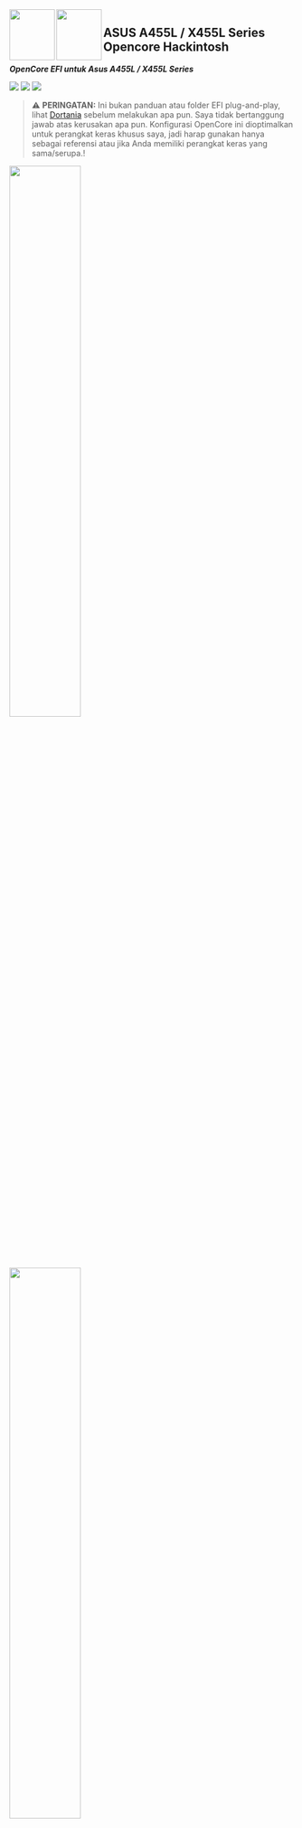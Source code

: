 <img align="left" width="80" height="90" src="https://user-images.githubusercontent.com/89202419/166133932-f82c08c0-5470-4135-afee-6e23591a8344.png#gh-light-mode-only">

<img align="left" width="80" height="90" src="https://user-images.githubusercontent.com/89202419/166133471-6976f2b1-1b2c-4263-924d-e10991507e30.png#gh-dark-mode-only">

## ASUS A455L / X455L Series  Opencore Hackintosh

***OpenCore EFI untuk Asus A455L / X455L Series*** 





[![](https://img.shields.io/badge/Reposity-JaemanPratama-informational?style=flat&logo=apple&logoColor=white&color=9debeb)](https://github.com/JaemanPratama)
[![](https://img.shields.io/badge/Telegram-HackintoshLover-informational?style=flat&logo=telegram&logoColor=white&color=5fb659)](https://t.me/HackintoshLover)
[![](https://img.shields.io/badge/Facebook-HackintoshIndonesia-informational?style=flat&logo=facebook&logoColor=white&color=3a4dc9)](https://www.facebook.com/groups/hackintosh.indonesia)


> :warning: **PERINGATAN:**
Ini bukan panduan atau folder EFI plug-and-play, lihat [Dortania](https://dortania.github.io/getting-started/) sebelum melakukan apa pun. Saya tidak bertanggung jawab atas kerusakan apa pun. Konfigurasi OpenCore ini dioptimalkan untuk perangkat keras khusus saya, jadi harap gunakan hanya sebagai referensi atau jika Anda memiliki perangkat keras yang sama/serupa.!

<img src="https://user-images.githubusercontent.com/89202419/166002855-8d96a3a2-bc06-4173-80f5-3c17eadb5c23.png#gh-light-mode-only" width="50%" height="50%">

<img src="https://user-images.githubusercontent.com/89202419/166133645-eeff932b-2be4-4542-a322-989122b623b4.png#gh-dark-mode-only" width="50%" height="50%">


```
Jika Anda memilih untuk menggunakan EFI ini, berarti Anda setuju untuk mengambil risiko menggunakan EFI ini
EFI ini bisa saja tidak stabil di laptop anda
Saya tidak bertanggung jawab atas kerugian yang disebabkan oleh penggunaan EFI ini
GUNAKAN DENGAN RISIKO ANDA SENDIRI !
```




## :white_check_mark: Versi MacOS yang telah berhasil dijalankan:

- [x] Sierra (Tested, Opencore, Olarila, Installer) 
- `Tidak Direkomendasikan`
  - Wifi harus dipasang di S/L/E (system/library/extension), sleep terkadang gagal
- [x] High Sierra (Tested, Opencore, Olarila Installer) 
- `Tidak Direkomendasikan`
  - Wifi harus dipasang di S/L/E (system/library/extension), sleep terkadang gagal
- [x] Mojave (Tested, Opencore, Online Installer)
- `Direkomendasikan`
- [x] Catalina (Tested, Opencore, Online Installer)
- `Direkomendasikan`
- [x] Bigsur (Tested, Opencore, Online Installer)
- `Direkomendasikan`
  - Bagi Pengguna wifi atheros bar menu wifi hanya menunjukkan  sinyal wifi lemah
- [x] Monterey (Tested, Opencore, Olarila Installer) 
- `Tidak Direkomendasikan`
  - Bagi Pengguna wifi atheros, wifi/bluetooth tidak berjalan ( EOL )
  
<img align="left" height=100 src="https://github.com/JaemanPratama/Hackintosh-Asus-A455LA-X455LA-Broadwell-SERIES/blob/main/ACPI/Image/homepage.png"> 


## 📖 Panduan Singkat Instalasi :

__BIOS Settings__ :

- Disable Secure Boot
- Enable CFG Lock
- Disable Launch CSM
- DVMT Pre-Allocation 32M
- XHCI Pre-Boot Mode Smart Auto / Enabled
- SATA Mode AHCI
- Intel Virtualization Enable
- VT-d Enable

__OpenCore config__ :

- Ikuti petunjuk ini untuk mengonfigurasi OpenCore Anda: https://dortania.github.io/OpenCore-Install-Guide/  
- ACPI Hotpatch: https://github.com/daliansky/OC-little  
- Audio layout ID: 21 / 28

__Install MacOS__ :

- Buat USB yang dapat di-boot: https://dortania.github.io/OpenCore-Install-Guide/installer-guide/  
- Jika Anda memiliki masalah dalam menginstal Catalina atau yang lebih baru. Instal Mojave kemudian Anda dapat memperbarui ke versi yang lebih baru.
- Tidak perlu menginstal ekstensi kext ke macOS tambahan. Semua driver akan dimuat secara otomatis.
- Setelah menginstal, pasang EFI USB dan salin ini ke EFI HDD Anda.
- Mengubah nomor seri dan hal-hal lain. Anda dapat menemukan tutorial dari [sini.](https://dortania.github.io/OpenCore-Install-Guide/config-laptop.plist/broadwell.html#platforminfo)

## Keyboard Function:
 - Ctrl Kiri + Pause Break: keluarkan drive Optik
 - Ctrl Kanan + Pause Break: Membuka Menu Sleep, Restart, Shutdown
 - Fn + F1: Sleep
 - Fn + F2: Mematikan Wifi Hanya Bekerja di Bigsur Setelah Menginstall AsusSmc Daemon dan AsusSMC.kext
 - Fn + F3: Tidak Bekerja
 - Fn + F4: Tidak Bekerja
 - Fn + F5: Mengurangi Kecerahan
 - Fn + F6: Menambahkan Kecerahan
 - Fn + F7: Mematikan Layar
 - Fn + F8: Jangan Disentuh !! karena Hanya Menghasilkan Reboot (Bug)
 - Fn + F9: Mematikan Touchpad (hanya Bekerja Memakai AsusNBFnKeys.kext)
 - Fn + F10: Mute
 - Fn + F11: Volume Turun
 - Fn + F12: Volume Naik
 - Fn + Panah Atas: Mengaktifkan kontrol yang lebih baik untuk tingkat kecerahan/volume yang lebih kecil dalam mode tombol Fn
 - Fn + arrow Bawah: Putar/Jeda
 - Fn + arrow kiri: Media Sebelumnya
 - Fn + arrow right: Media Selanjutnya
 - konteks Kanan: Membuka Menu Kontekstual
 - Print Screen: Pintasan tangkapan layar 
 - Delete scr lk : Pintasan Tombol Hapus
 
### Cara Mengaktifkan / Mengonfigurasi Gerakan Multi-Touch di **ELAN v4, FOCALTECH dan SYNAPTICS**

<img align="left" src="https://ubuntuhandbook.org/wp-content/uploads/2021/06/touchegg-icon-1-250x250.png" >


Tutorial sederhana ini menunjukkan cara mengaktifkan & mengkonfigurasi gerakan multi-sentuh di  **ELAN v4, FOCALTECH dan SYNAPTICS** menggunakan kext Appleps2smarttouchpad.kext yang berasal dari [EMlyDinEsH](https://osxlatitude.com/forums/topic/1948-elan-focaltech-and-synaptics-smart-touchpad-driver/)

Bagi mereka yang menjalankan hackintosh di laptop atau PC dengan touchpad internal / eksternal (yang kompatibel), gerakan multi-jari memungkinkan pengguna dengan lebih banyak tindakan untuk mengontrol sistem Anda.

Jika Anda pernah menggunakan MacBook (atau jika Anda memiliki laptop Windows 10 dengan touchpad yang kompatibel), Anda tahu betapa menyenangkan dan bermanfaatnya gerakan trackpad untuk mengubah desktop, menampilkan semua jendela yang terbuka, dan mencubit untuk memperbesar.

Sayangnya gerakan ini hanya mengemulasi beberapa gerakan dengan mengirimkan sistem dengan pintasan keyboard yang sesuai. Misalnya, setelah kext mendeteksi gesekan tiga jari ke kiri, ia akan memasukkan kontrol + kiri untuk beralih ruang kerja. Ini berfungsi dengan baik tetapi sedikit kikuk (Anda tidak dapat memindahkan ruang kerja setengah jalan untuk melihat apa yang ada di yang lain misalnya)

### Catatan :

- Diuji pada MacOS Big Sur 
- Hanya Bekerja Pada ELAN v4, FOCALTECH dan SYNAPTICS
- Pembaruan terakhir Versi Kext 10 - 12 - 2016

### instruksi :

- Unduh file zip yang ada di [sini](https://osxlatitude.com/forums/topic/1948-elan-focaltech-and-synaptics-smart-touchpad-driver/) dan ekstrak ke folder :
  * Bagi yang menggunakan bootloader Clover `EFI > Clover > Kexts > Other` 
  * Bagi yang menggunakan bootloader Opencore `EFI > OC > Kexts`
- reboot sistem Anda
- Tambahkan gerakan Anda sendiri atau  pilih  Impor dari menu Gerakan untuk menggunakan konfigurasi saya yang ditemukan di  file ConfigGesure di bawah ini.
  * Jika memilih untuk impor  dari menu Gerakan saya replace file info.plist ke `ApplePS2SmartTouchPad.kext > Contents`

### Mengonfigurasi Gerakan :
- hanya berfungsi menggunakan konfigurasi saya
<img src ="https://github.com/JaemanPratama/Kext-Elan-ETD0108-PS-2-Interface-Trackpad/blob/main/IMG/IMG%201.png"/>
<img src ="https://github.com/JaemanPratama/Kext-Elan-ETD0108-PS-2-Interface-Trackpad/blob/main/IMG/IMG%202.png"/>
<img src ="https://github.com/JaemanPratama/Kext-Elan-ETD0108-PS-2-Interface-Trackpad/blob/main/IMG/IMG%203.png"/>
<img src ="https://github.com/JaemanPratama/Kext-Elan-ETD0108-PS-2-Interface-Trackpad/blob/main/IMG/IMG%204.png"/>
<img src ="https://github.com/JaemanPratama/Kext-Elan-ETD0108-PS-2-Interface-Trackpad/blob/main/IMG/IMG%205.png"/>
<img src ="https://github.com/JaemanPratama/Kext-Elan-ETD0108-PS-2-Interface-Trackpad/blob/main/IMG/IMG%206.png"/>
<img src ="https://github.com/JaemanPratama/Kext-Elan-ETD0108-PS-2-Interface-Trackpad/blob/main/IMG/IMG%208.png"/>
<img src ="https://github.com/JaemanPratama/Kext-Elan-ETD0108-PS-2-Interface-Trackpad/blob/main/IMG/IMG%209.png"/>
<img src ="https://github.com/JaemanPratama/Kext-Elan-ETD0108-PS-2-Interface-Trackpad/blob/main/IMG/IMG%2010.png"/>

Gesture             |  Action
:-------------------------:|:-------------------------:
Klik | Tekan dengan satu jari sampai merasakan bunyi klik
Klik dan tahan | Tekan dan tahan dengan satu jari
Drag and Drop | Klik dan tahan item, lalu geser jari Anda melintasi trackpad untuk memindahkannya
Gulir dua jari | Gulir ke atas atau ke bawah ke kiri atau ke kekanan
Geser ke atas dengan tiga jari | Membuka Mission Control
Geser ke bawah dengan tiga jari | Membuka APP EXPOSE
Geser ke kiri atau kanan dengan tiga jari | berpindah antara desktop dan aplikasi layar penuh
Klik atau ketuk dengan dua jari | klik kanan
Gesek ke kiri dari tepi kanan dengan dua jari | menampilkan Pusat Pemberitahuan
buka 4 jari | menampilkan Desktop
Jepit 5 jari | Membuka Launchpad
klik 3 jari | Membuka Pencarian Cerdas


https://user-images.githubusercontent.com/89202419/177010661-e0dc61bd-dd57-4b7f-9ba8-63436535a873.mp4

### Masalah Tidur

Nonaktifkan Hibernasi: Hibernasi (tangguhkan ke disk atau S4 tidur) tidak didukung di hackintosh. itu bisa menyebabkan masalah jika Anda tidak menonaktifkannya.

```sh

$ sudo pmset -a hibernatemode 0

$ sudo rm /var/vm/sleepimage

$ sudo mkdir /var/vm/sleepimage

$ sudo pmset -a standby 0

$ sudo pmset -a autopoweroff 0


```

### Mengaktifkan Trim

Jika Anda telah Menginstal MacOS di SSD, Aktifkan TRIM menggunakan perintah berikut:

```sh

$ sudo trimforce enable

```
<details>
<summary>Contoh Trim Yang Sudah Diaktifkan</summary>
<p align="center">

<img src="https://user-images.githubusercontent.com/89202419/175971152-a19c8c41-6355-4552-8671-9259db029a16.png">
</p>
</details>


### Mengaktifkan macOS HiDPI

Skrip ini dapat mensimulasikan macOS HiDPI pada layar non-retina, dan memiliki Skala "Asli" di Preferensi Sistem.
Beberapa perangkat memiliki masalah bangun, opsi kedua skrip dapat membantu, itu menyuntikkan EDID yang ditambal, tetapi masalah lain mungkin ada di sini.
Penskalaan logo mungkin tidak terselesaikan, karena resolusi yang lebih tinggi dipalsukan.

<p align="center">
<img height="450" width="700" src="https://user-images.githubusercontent.com/89202419/175971707-bcdd59ee-c769-4495-bd9c-d4f6d745de49.png">
</p>

```
PERINGATAN: Coba ini dengan risiko Anda sendiri.
ini dapat memberikan beban yang lebih besar pada kartu grafis Anda !
```

### Penggunaan
Download dan gunakan Alat Ini :
```
https://github.com/usr-sse2/RDM/releases/tag/2.5.0
```

<details>
<summary>Spoiler</summary>
<p align="center">

<img width="550" height="600" src="https://user-images.githubusercontent.com/89202419/175967801-e5c93181-a086-4e32-8abc-773192180218.png">
</p>
</details>




### Mengaktifkan audio and iGPU
Tanpa patch audio dan video, sistem tidak memiliki suara dan ukuran gpu mem hanya 4MB.

<img src="https://www.tonymacx86.com/data/attachments/237/237778-90fad6d11acef68ae0c9fefa7495c46f.jpg">

Download [WhateverGreen.kext](https://github.com/acidanthera/WhateverGreen/releases) Dan [AppleALC.kext](https://github.com/acidanthera/AppleALC/releases) ke EFI/OC/Kext SSD, WhateverGreen memperbaiki banyak masalah dengan grafis iGPU, AMD, dan Nvidia, AppleALC.kext membantu kami membuat audio berfungsi. Ikuti [panduan](https://www.tonymacx86.com/threads/an-idiots-guide-to-lilu-and-its-plug-ins.260063/) untuk menghasilkan patch Opencore. Id tata letak audio dari Conexant cx20751/2 seharusnya `21` (`28` Juga Berfungsi)

### [Untuk Lebih Lengkapnya ](https://dortania.github.io/OpenCore-Post-Install/)


### Penambalan ACPI:



------------
------------

1. Unduh dan instal [MaciASL](https://github.com/acidanthera/MaciASL/releases) jika Anda belum memilikinya.
2. Buang tabel ACPI asli Anda. Ada beberapa cara untuk melakukan ini, menggunakan Clover, Hackintool, Linux. Lihat [di sini]([https://khronokernel.github.io/Getting-Started-With-ACPI/Manual/dump.html](https://dortania.github.io/Getting-Started-With-ACPI/Manual/dump.html#from-clover)).  
3. Di Terminal, bongkar tabel ACPI yang disalin dengan "iasl -dl DSDT.aml". Untuk tujuan Saya, satu-satunya file yang benar-benar penting adalah DSDT.dsl

- File DSDT Anda akan digunakan sebagai tabel referensi dalam menentukan apa yang perlu ditambal dan tambalan apa yang perlu ditambahkan.

4. Sumber file patch **SSDT\.dsl** terletak di folder `patches`.
5. Lihat folder `EFI-OpenCore` saya untuk melihat patch mana yang sedang saya gunakan.
6. Jika **Asus X455L**, sebagian besar hotpatches saya yang dikompilasi dan kemungkinan dapat disalin langsung ke pengaturan Anda. Namun, beberapa tambalan mungkin memerlukan direktori atau variabel tertentu untuk diubah tergantung pada perangkat keras Anda (periksa DSDT Anda sendiri yang dibongkar). Untuk ini, edit file patch .dsl. Juga, perhatikan bahwa beberapa tambalan SSDT juga memerlukan tambalan OpenCore/ Clover ACPI yang menyertainya agar berfungsi.

- Cara yang baik untuk melihat apakah Anda perlu mengedit dan mengkompilasi patch SSDT Anda sendiri adalah dengan membandingkan DSDT.dsl Anda dengan milik saya dari versi BIOS yang sama.

- Jika DSDT sumber Anda cukup mirip (berkenaan dengan item tertentu dalam patch ACPI ini) dengan milik saya. Selamat! Anda cukup mencoba tambalan terkompilasi saya. Namun, jika berbeda, harap periksa catatan ini dengan cermat dan buat patch SSDT Anda sendiri.  

7. Setelah Anda memiliki tambalan ACPI yang dikompilasi, letakkan di `EFI/OC/ACPI/` dan pastikan untuk membuat entri yang cocok di dalam bagian `ACPI/Add/` OpenCore `config.plist`.

# Catatan Hotpatching

- Patch ACPI sumber adalah `.dsl` Edit ini sesuai kebutuhan.
- Patch ACPI yang dikompilasi adalah `.aml` Setelah dikompilasi, patch ini menjadi milik `EFI/OC/ACPI`.
- Patch OpenCore adalah patch untuk `config.plist`

## Beberapa tambalan di sini mungkin tidak digunakan. Lihat folder OpenCore-EFI saat ini untuk melihat mana yang sedang saya gunakan. Sementara patch lain mungkin diperlukan kasus per kasus, seperti patch Baterai/Sleep.

## Beberapa mesin adalah `LPC` dan beberapa lainnya adalah`LPCB`. Silakan periksa DSDT Anda sendiri dan modifikasi patch sesuai kebutuhan.

> ### SSDT-BATT-Asus-X455L - Mengaktifkan Status Baterai di macOS 

**Perlu `OpenCore Patches/ AsusBatt.plist`** 

> ### SSDT-_SB.CPU0.aml - Mengaktifkan Manajemen Daya Intel Asli

Jalur prosesor adalah `_SB.CPU0`  
Mengapa?: Pencarian `Processor` di DSDT, ganti nama `PR` ke variabel lain sesuai kebutuhan.

```
    Scope (_PR)
    {
        Processor (CPU0, 0x01, 0x00001810, 0x06){}
        Processor (CPU1, 0x02, 0x00001810, 0x06){}
        Processor (CPU2, 0x03, 0x00001810, 0x06){}
        Processor (CPU3, 0x04, 0x00001810, 0x06){}
        Processor (CPU4, 0x05, 0x00001810, 0x06){}
        Processor (CPU5, 0x06, 0x00001810, 0x06){}
        Processor (CPU6, 0x07, 0x00001810, 0x06){}
        Processor (CPU7, 0x08, 0x00001810, 0x06){}
    }
```

> ### SSDT-PNLF 
 
- Mengaktifkan Manajemen Kecerahan di macOS

> ### SSDT-EC-LAPTOP - Buat pengontrol tertanam palsu yang disebut `EC`

- EC yang ada mungkin tidak kompatibel dengan macOS, jadi yang palsu dibuat.

> ### SSDT-AC0

### Menyelesaikan masalah Deteksi Adaptor AC

- Jika adaptor AC terpasang saat boot/saat OS dimuat, status baterai di bilah menu terus menunjukkannya sebagai terpasang meskipun terputus. Tingkat pengisian daya baterai tidak mencatat perubahan (terus menunjukkan tingkat pengisian yang sama seperti saat boot).

- Jika adaptor tidak terpasang saat boot/saat OS dimuat, baterai akan terlihat habis dan tingkat pengisian daya menurun pada tingkat yang dapat dipercaya (mungkin tingkat yang akurat). Jika pengisi daya kemudian dicolokkan, persentase tingkat pengisian daya meningkat, tetapi status baterai di bilah menu tidak mencerminkan fakta bahwa pengisi daya dicolokkan.

> ### SSDT-ACAP

- Beberapa implementasi ACPI adaptor AC tidak memberi tahu host ACPI perubahan status adaptor AC.

- SSDT ini dapat digunakan untuk memperbaikinya dengan memasangkan dengan ACPIPoller.kext.

> ### SSDT-ALS0

- Perangkat sensor cahaya ambient palsu

> ### SSDT-FAN

- kontrol kipas khusus pada laptop ASUS `Hanya Kosmetik Untuk Laptop Ini`

> ### SSDT-GPRW

- Patch Bangun Instan

> ### SSDT-HPET

- Memperbaiki Konflik IRQ

> ### SSDT-MEM2

- Menambahkan MEM2 di Acpi

> ### SSDT-Fn-Brightness

- perbaiki kecerahan dengan kunci fn 

> ### SSDT-PWRB

- Menambahkan PWRB di Acpi

> ### SSDT-SBUS-MCHC

- Memperbaiki dukungan SMBus


## Dual Boot Windows 10 :

## Persiapan:

1. Pastikan macOS diinstal terlebih dahulu
2. Unduh file [ISO Windows 10](https://www.microsoft.com/en-us/software-download/windows10ISO)
3. Pastikan Penyimpanan anda Cukup !!

#### Catatan penting: Ini HANYA akan berfungsi jika sistem Anda dalam mode GPT (GUID) -UEFI (bukan MBR-Legacy)

## Yang Anda perlukan:

- Bootable Flashdisk Windows 10
  * [Baca Ini Untuk Membuat Flashdisk Bootable Windows 10](https://www.nesabamedia.com/cara-membuat-bootable-flashdisk-windows-10/)
- [Brigadier](https://github.com/timsutton/brigadier/releases)
  * Untuk mengunduh driver BootCamp
- Folder EFI Clover atau OpenCore yang berfungsi


## Mempartisi Drive Anda

<img src="https://user-images.githubusercontent.com/89202419/161781716-4631214b-50cf-4ccc-87b0-944ddcf0e042.png" width="50%" height="50%">
Di Disk Utility , pilih hard drive internal Anda di panel kiri, dan klik Partition .
Klik tombol + dan buat partisi baru dengan ukuran yang Anda inginkan untuk instalasi Windows Anda dan beri nama sesuai keinginan (saya akan Menamainya "BOOTCAMP"). Pastikan bahwa Format diatur ke MS-DOS (FAT) dan klik Terapkan .

## Booting Dari USB 

Pastikan USB yang berisi penginstal Windows telah dimasukkan, lalu mulai ulang



Anda sekarang akan disajikan dengan daftar drive yang dapat di-boot. Pilih drive USB (biasanya berjudul “Windows”) untuk mulai menginstal Windows.

<img src="https://dortania.github.io/OpenCore-Legacy-Patcher/assets/img/oc-windows.eae5bcb0.png" width="50%" height="50%">

## Mempartisi Hard Disk Windows Anda ⚠️

pilih partisi Windows yang dibuat sebelumnya (yang saya sebut "BOOTCAMP") dan klik Delete

<img src="https://fgimian.github.io/img/installing-windows-10-on-a-mac-without-bootcamp/windows-install-partition-delete.png" width="50%" height="50%">

Selanjutnya, pilih Unallocated Space dan klik New untuk membuat partisi Windows NTFS yang tepat.

<img src="https://fgimian.github.io/img/installing-windows-10-on-a-mac-without-bootcamp/windows-install-partition-new.png" width="50%" height="50%">

### Menyelesaikan Instalasi

Biarkan penginstal selesai dan boot ke Windows.




### Menginstal Perangkat Lunak Dukungan Boot Camp

- Pastikan Anda Telah Menginstall [7zip](https://www.7-zip.org)
- Download [Alat ini](https://github.com/timsutton/brigadier/releases)
  * pastikan anda memilih brigadier.exe
- Setelah Itu, jalankan brigadier.exe
  * Catatan : brigadier membutuhkan sedikit waktu untuk Mendownload Beberapa File, jadi harap bersabar.
- Setelah brigadier Mendownload Beberapa File , Arahkan ke bootcamp-{filename}\BootCampfolder dan jalankan Setup.exe
  * Ini Memerlukan Waktu, Jadi harap bersabar
- Catatan: Bagi mereka yang tidak memerlukan driver tambahan yang disediakan BootCamp, Anda dapat menghapus yang berikut ini:
  * $WinPEDriver$ 
  * BootCamp/Drivers/...



Setelah semuanya selesai, Anda sekarang memiliki peralihan BootCamp! Seharusnya ada ikon BootCamp kecil di baki Anda sekarang sehingga Anda dapat memilih drive mana yang akan di-boot.


__Fix Dual Boot__ :

- Fix timezone: https://www.tonymacx86.com/threads/fix-incorrect-time-in-windows-osx-dual-boot.133719/ 




## 🔍 Konfigurasi Bios :

Bagian di bawah ini diadaptasi dari @asepms92 [Hackintosh-ASUS-A455LF-Notebook](https://github.com/asepms92/Hackintosh-ASUS-A455LF-Notebook/blob/master/README.md)

**Cara Memasuki Bios:**\
Tekan **F2** 

Bios Config | Setting 
:---:| :---:
Security -> Secure Boot | Disabled
Intel Virtualization    | Enabled OK / Disabled if you have issues
VT-d | Disabled / Enabled with boot-args "dart=0"
Graphics Configuration -> DVMT Pre-Allocation | 64M / default 32M but need pre-alloc patches
USB Configuration -> XHCI Pre-Boot Mode | Enabled / Smart Auto if using EHCI device
SATA Mode | AHCI
Boot -> Launch CSM | Enabled or Disabled for Resolution Boot OC




## 📔 Sedikit Catatan :

### 1. Kosmetik :

<details>
<summary>Otomatis boot dengan logo apple saat dinyalakan? </summary>

<img src="http://www.alecjacobson.com/weblog/media/apple-logo-startup-screen.gif" width="50%" height="50%">
</details>

**Setel showpicker = False**





<img src="https://user-images.githubusercontent.com/89202419/164737854-dd77acfc-0543-4d0b-a6cd-3a8ca1719744.png#gh-light-mode-only" width="50%" height="50%">


<img src="https://user-images.githubusercontent.com/89202419/166134177-b30b2d1f-63e8-4c20-a620-5a418d68fca7.png#gh-dark-mode-only" width="50%" height="50%">


### 2. Catatan Pengguna Wifi Atheros :

<details>
<summary>MacOS Monterey</summary>

##### Jika Model Wifi anda masih menggunakan seri atheros, Anda harus menonaktifkan kext HS80211Family.kext, WifiLocFix.kext, AirPortAtheros40.kext, Ath3kBT.kext karena model wifi seri atheros tidak akan berfungsi di monterey

<img width="100%" height="100%" src="https://user-images.githubusercontent.com/89202419/175806528-6b31dcf2-0a6e-4b21-8c1f-455a86fc3728.png">
</details>

<details>
<summary>MacOS High Sierra</summary>

#### download Kext di video youtube ini https://www.youtube.com/watch?v=RBszAlDaK84 Dan Pasang Menggunakan KextUtility 
</details>

### Legalitas Hackintosh :

Menurut Apple Inc., menggunakan EFI ini untuk menjalankan macOS atau OSX pada komputer non-Apple yang dikenal sebagai "Hackintosh" adalah ilegal, menurut [Digital Millenium Copyright Act](https://www.copyright.gov/dmca/). Selain itu, membuat komputer "Hackintosh" melanggar [Software License Agreement](https://www.apple.com/legal/sla/docs/macOSMonterey.pdf) atau sistem operasi apa pun dalam System OSX.

Jika Anda menggunakan EFI ini untuk penggunaan komersial atau publik, Anda dapat ditangkap oleh lembaga penegak hukum setempat atau dituntut oleh Apple Inc. **EFI ini hanya untuk penggunaan pendidikan**.


## :man_facepalming: **Masalah Luar Biasa**

### Membuat touchpad dan keyboard benar benar berfungsi :
<details>
 <summary>Saya telah memperhatikan masalah ini akhir-akhir ini di mana touchpad dan keyboard berhenti bekerja (not respond), Lalu saat layar laptop tidur akan kembali touchpad tombol akan bekerja kembali. Masih mencoba mencari solusi di luar sana. </summary>

<img height=250 src="https://www.tonymacx86.com/attachments/screen-shot-2019-01-02-at-6-57-13-pm-png.376412/">
</details>
 
### Membuat kecepatan wifi benar benar berfungsi seperti aslinya :
<details>
<summary>Setelah Wifi bekerja di mesin saya, masalah terbesar bagi saya adalah membuat kecepatan wifi benar-benar berfungsi seperti aslinya.</summary>
 
<img src="https://user-images.githubusercontent.com/89202419/169350954-1e9dd13f-6408-4b7a-88e7-631ad1cce277.png">
</details>
 
### Memaksakan mematikan bluetooth :
<details>
<summary>Saya telah berjuang untuk waktu yang lama agar Bluetooth berfungsi di laptop ini. Hal yang akhirnya berhasil bagi saya adalah menambahkan Kext Ath3BT.kext dan IOath3kfrmwr.kext Tetapi jika terlalu memaksakan Mematikan Bluetooth di Prefensi System itu akan membuat bluetooth tidak terdeteksi solusinya adalah membuat laptop tidur dan itu akan membuat bluetooth bekerja kembali
 </summary>
 
<img src="https://user-images.githubusercontent.com/89202419/169351491-c236bd1b-2c77-4249-8897-bc018b2351ec.png">
 
</details>

<img src="https://user-images.githubusercontent.com/89202419/173259179-49c440e1-f95e-4966-b6d1-a967003850d3.jpg" >

Ini adalah hasil score dari benchmark saya

### Hackintosh Tools
Menginstal alat yang bermanfaat untuk hackintosh anda? [Di sini tempatnya](https://www.insanelymac.com/forum/805-hackintosh-tools/)

<img align="right" width="110" height="110" src="https://github.com/JaemanPratama/Hackintosh-Asus-A455LA-X455LA-Broadwell-SERIES/blob/main/Hackintosh%20Tools/d7fwtvr-8d68beff-4a0e-41f9-9ca9-88e85720a0b2.png">

 

 ### 🙏 Terimakasih Kepada :

- [Acidanthera](https://github.com/acidanthera)
- [Rehabman](https://github.com/RehabMan)
- [EmlyDinesh](https://github.com/EMlyDinEsHMG)
- [InsanelyMac](https://www.insanelymac.com)
- [Olarila](http://olarila.com)
- [OSXLatitude](https://osxlatitude.com)
- [Hackintosh Lover](https://t.me/HackintoshLover)
- [Hackintosh Indonesia](https://id-id.facebook.com/groups/hackintosh.indonesia/)
- [asepms92](https://github.com/asepms92)
- [zacharyrs](https://github.com/zacharyrs/GL551JW-Hackintosh)
- [Google](google.com)
- [Reddit](https://www.reddit.com/r/hackintosh/)
- Dan Developer Lainnya


